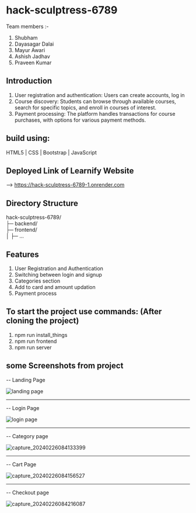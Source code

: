 # hack-sculptress-6789

Team members :-

1. Shubham
2. Dayasagar Dalai
3. Mayur Awari
4. Ashish Jadhav
5. Praveen Kumar

## Introduction

1. User registration and authentication: Users can create accounts, log in
2. Course discovery: Students can browse through available courses, search for specific topics, and enroll in courses of interest.
3. Payment processing: The platform handles transactions for course purchases, with options for various payment methods.

## build using:
HTML5 |
CSS | Bootstrap | 
JavaScript 

## Deployed Link of Learnify Website    
--> https://hack-sculptress-6789-1.onrender.com

## Directory Structure
hack-sculptress-6789/
<br>
├─ backend/
<br>
├─ frontend/
<br>
│  ├─ ...

## Features
1. User Registration and Authentication
2. Switching between login and signup
3. Categories section
4. Add to card and amount updation
5. Payment process

## To start the project use commands: (After cloning the project)
1. npm run install_things
2. npm run frontend
3. npm run server

## some Screenshots from project
-- Landing Page

![landing page](https://github.com/ShubhKeshari/hack-sculptress-6789/assets/113028201/1b60d794-34f2-478f-a034-c95141050aa3)

<hr>

-- Login Page

![login page](https://github.com/ShubhKeshari/hack-sculptress-6789/assets/113028201/46cecdf5-d1c0-4fe1-a267-9d6351845b82)

<hr>

-- Category page

![capture_20240226084133399](https://github.com/ShubhKeshari/hack-sculptress-6789/assets/113028201/77087186-ea5a-4ee2-8ea5-72191a6e51dc)

<hr>

-- Cart Page

![capture_20240226084156527](https://github.com/ShubhKeshari/hack-sculptress-6789/assets/113028201/3776372d-9998-43e2-b456-f87935e06c75)

<hr>

-- Checkout page

![capture_20240226084216087](https://github.com/ShubhKeshari/hack-sculptress-6789/assets/113028201/4c245d86-1d87-4597-a6b3-91b0331799d4)



